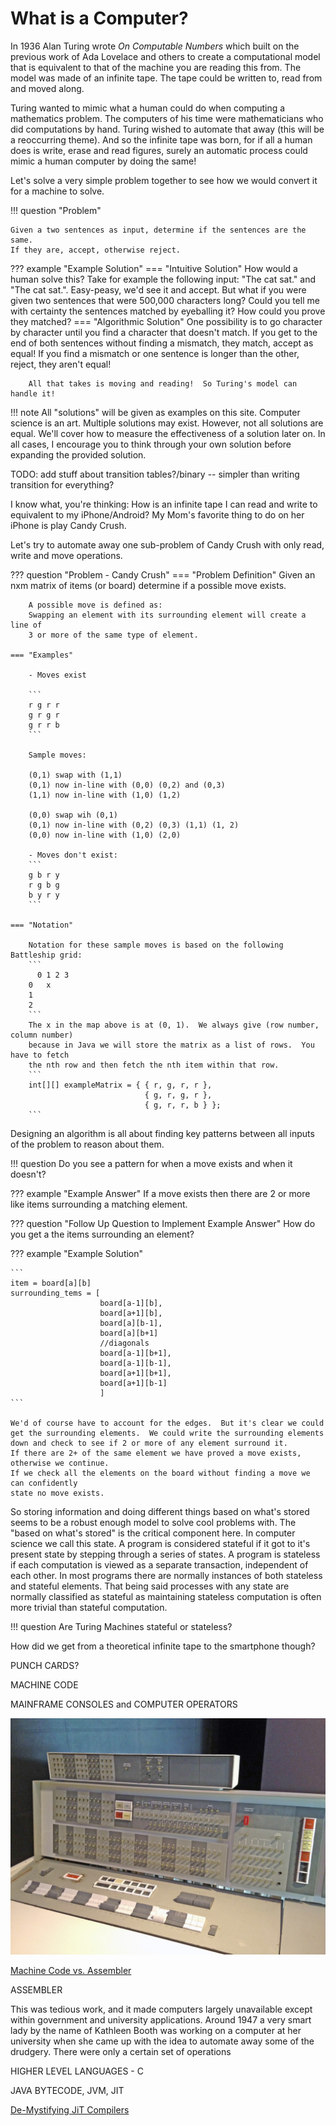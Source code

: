 # What is a Computer?

In 1936 Alan Turing wrote *On Computable Numbers* which built on the previous
work of Ada Lovelace and others to create a computational model that is equivalent
to that of the machine you are reading this from.  The model was made of an 
infinite tape.  The tape could be written to, read from and moved along.

Turing wanted to mimic what a human could do when computing a
mathematics problem. The computers of his time were mathematicians who did computations by hand.
Turing wished to automate that away (this will be a reoccurring theme).  And so the infinite tape was born,
for if all a human does is write, erase and read figures, surely an automatic process could 
mimic a human computer by doing the same!

Let's solve a very simple problem together to see how we would convert it for a machine to solve.

!!! question "Problem"

    Given a two sentences as input, determine if the sentences are the same.
    If they are, accept, otherwise reject.

??? example "Example Solution"
    === "Intuitive Solution"
        How would a human solve this? Take for example the following input: "The cat sat." and "The cat sat.".
        Easy-peasy, we'd see it and accept.  But what if you were given two sentences that were 500,000 characters long?
        Could you tell me with certainty the sentences matched by eyeballing it?  How could you prove they matched?
    === "Algorithmic Solution"
        One possibility is to go character by character until you find a character that doesn't match.
        If you get to the end of both sentences without finding a mismatch, they match, accept as equal!
        If you find a mismatch or one sentence is longer than the other, reject, they aren't equal!
        
        All that takes is moving and reading!  So Turing's model can handle it!

!!! note
    All "solutions" will be given as examples on this site.  Computer science is an art.  Multiple solutions
    may exist.  However, not all solutions are equal.  We'll cover how to measure the effectiveness of a solution later on.
    In all cases, I encourage you to think through your own solution before expanding the provided solution.

TODO: add stuff about transition tables?/binary -- simpler than writing transition for everything?

I know what, you're thinking: How is an infinite tape I can read and write to equivalent
to my iPhone/Android? My Mom's favorite thing to do on her iPhone is play Candy Crush.

Let's try to automate away one sub-problem of Candy Crush with only read, write and move operations.

??? question "Problem - Candy Crush"
    === "Problem Definition"
        Given an nxm matrix of items (or board) determine if a possible move exists.

        A possible move is defined as:
        Swapping an element with its surrounding element will create a line of
        3 or more of the same type of element.
    
    === "Examples"
    
        - Moves exist
        
        ```
        r g r r
        g r g r
        g r r b
        ```
    
        Sample moves:
    
        (0,1) swap with (1,1)
        (0,1) now in-line with (0,0) (0,2) and (0,3)
        (1,1) now in-line with (1,0) (1,2)
        
        (0,0) swap wih (0,1)
        (0,1) now in-line with (0,2) (0,3) (1,1) (1, 2)
        (0,0) now in-line with (1,0) (2,0)
        
        - Moves don't exist: 
        ```
        g b r y
        r g b g
        b y r y
        ```
    
    === "Notation"
    
        Notation for these sample moves is based on the following Battleship grid:
        ```
          0 1 2 3
        0   x
        1
        2
        ```
        The x in the map above is at (0, 1).  We always give (row number, column number)
        because in Java we will store the matrix as a list of rows.  You have to fetch
        the nth row and then fetch the nth item within that row.  
        ```
        int[][] exampleMatrix = { { r, g, r, r },
                                  { g, r, g, r },
                                  { g, r, r, b } };
        ```
    

Designing an algorithm is all about finding key patterns between all inputs of the problem
to reason about them.

!!! question
    Do you see a pattern for when a move exists and when it doesn't? 

??? example "Example Answer"
    If a move exists then there are 2 or more like items surrounding a matching element.

??? question "Follow Up Question to Implement Example Answer"
    How do you get a the items surrounding an element?

??? example "Example Solution"

    ```
    item = board[a][b]
    surrounding_tems = [
                        board[a-1][b], 
                        board[a+1][b], 
                        board[a][b-1],
                        board[a][b+1]
                        //diagonals
                        board[a-1][b+1],
                        board[a-1][b-1],
                        board[a+1][b+1],
                        board[a+1][b-1]
                        ]
    ```

    We'd of course have to account for the edges.  But it's clear we could
    get the surrounding elements.  We could write the surrounding elements
    down and check to see if 2 or more of any element surround it.
    If there are 2+ of the same element we have proved a move exists, otherwise we continue.
    If we check all the elements on the board without finding a move we can confidently
    state no move exists.

So storing information and doing different things based on what's stored seems
to be a robust enough model to solve cool problems with.  The "based on what's stored"
is the critical component here.  In computer science we call this state.  A program
is considered stateful if it got to it's present state by stepping through a series of states.
A program is stateless if each computation is viewed as a separate transaction, independent of each
other.  In most programs there are normally instances of both stateless and stateful elements.
That being said processes with any state are normally classified as stateful as maintaining
stateless computation is often more trivial than stateful computation.

!!! question
    Are Turing Machines stateful or stateless?



How did we get from a theoretical infinite tape to the smartphone though?

PUNCH CARDS?

MACHINE CODE

MAINFRAME CONSOLES and COMPUTER OPERATORS


![IBM Console](../img/IBM_7094.jpeg)

[Machine Code vs. Assembler](https://www.youtube.com/watch?v=HWpi9n2H3kE)

ASSEMBLER 

This was tedious work, and it made computers largely unavailable
except within government and university applications.  Around 1947
a very smart lady by the name of Kathleen Booth was working on a computer
at her university when she came up with the idea to automate away some of the drudgery.
There were only a certain set of operations 

HIGHER LEVEL LANGUAGES - C

JAVA BYTECODE, JVM, JIT

[De-Mystifying JiT Compilers](https://www.youtube.com/watch?v=d7KHAVaX_Rs)

